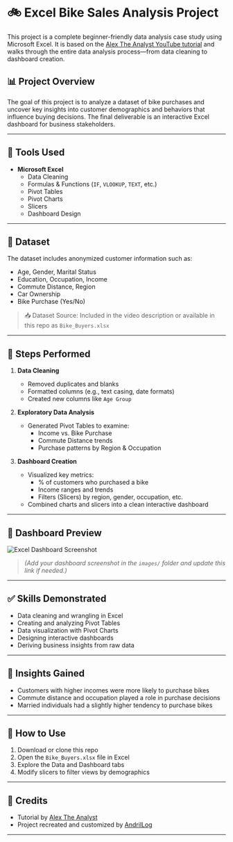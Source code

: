 # 🚲 Excel Bike Sales Analysis Project

This project is a complete beginner-friendly data analysis case study using Microsoft Excel. It is based on the [Alex The Analyst YouTube tutorial](https://www.youtube.com/watch?v=opJgMj1IUrc) and walks through the entire data analysis process—from data cleaning to dashboard creation.

## 📊 Project Overview

The goal of this project is to analyze a dataset of bike purchases and uncover key insights into customer demographics and behaviors that influence buying decisions. The final deliverable is an interactive Excel dashboard for business stakeholders.

---

## 🔧 Tools Used

- **Microsoft Excel**
  - Data Cleaning
  - Formulas & Functions (`IF`, `VLOOKUP`, `TEXT`, etc.)
  - Pivot Tables
  - Pivot Charts
  - Slicers
  - Dashboard Design

---

## 📁 Dataset

The dataset includes anonymized customer information such as:
- Age, Gender, Marital Status
- Education, Occupation, Income
- Commute Distance, Region
- Car Ownership
- Bike Purchase (Yes/No)

> 📥 Dataset Source: Included in the video description or available in this repo as `Bike_Buyers.xlsx`

---

## 🧹 Steps Performed

1. **Data Cleaning**
   - Removed duplicates and blanks
   - Formatted columns (e.g., text casing, date formats)
   - Created new columns like `Age Group`

2. **Exploratory Data Analysis**
   - Generated Pivot Tables to examine:
     - Income vs. Bike Purchase
     - Commute Distance trends
     - Purchase patterns by Region & Occupation

3. **Dashboard Creation**
   - Visualized key metrics:
     - % of customers who purchased a bike
     - Income ranges and trends
     - Filters (Slicers) by region, gender, occupation, etc.
   - Combined charts and slicers into a clean interactive dashboard

---

## 📸 Dashboard Preview

![Excel Dashboard Screenshot](images/dashboard_preview.png)  
> *(Add your dashboard screenshot in the `images/` folder and update this link if needed.)*

---

## ✅ Skills Demonstrated

- Data cleaning and wrangling in Excel  
- Creating and analyzing Pivot Tables  
- Data visualization with Pivot Charts  
- Designing interactive dashboards  
- Deriving business insights from raw data

---

## 🧠 Insights Gained

- Customers with higher incomes were more likely to purchase bikes  
- Commute distance and occupation played a role in purchase decisions  
- Married individuals had a slightly higher tendency to purchase bikes

---

## 🚀 How to Use

1. Download or clone this repo  
2. Open the `Bike_Buyers.xlsx` file in Excel  
3. Explore the Data and Dashboard tabs  
4. Modify slicers to filter views by demographics

---

## 📌 Credits

- Tutorial by [Alex The Analyst](https://www.youtube.com/@AlexTheAnalyst)  
- Project recreated and customized by [AndrilLog](https://github.com/AndrilLog)

---
